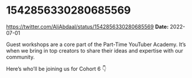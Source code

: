 # 1542856330280685569
https://twitter.com/AliAbdaal/status/1542856330280685569
**Date:** 2022-07-01

Guest workshops are a core part of the Part-Time YouTuber Academy. It’s when we bring in top creators to share their ideas and expertise with our community. 

Here’s who’ll be joining us for Cohort 6 👇
